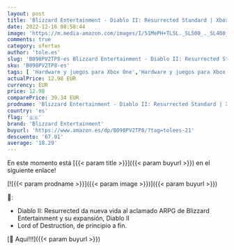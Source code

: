 ```yaml
---
layout: post
title: 'Blizzard Entertainment - Diablo II: Resurrected Standard | Xbox One/Series X|S - Codice de descarga'
date: 2022-12-16 08:58:44
image: 'https://m.media-amazon.com/images/I/51MePH+TLSL._SL500_._SL400_.jpg'
comments: true
category: ofertas
author: 'tole.es'
slug: 'B098PV2TP8-es Blizzard Entertainment - Diablo II: Resurrected Standard |...'
sku: 'B098PV2TP8-es'
tags: [ 'Hardware y juegos para Xbox One','Hardware y juegos para Xbox Series X y S','Juegos para Xbox','Juegos para Xbox One','Juegos para Xbox Series X y S','Sistemas heredados','Sistemas heredados de Xbox','Videojuegos','Xbox: Juegos, consolas y accesorios','blizzard entertainment','xbox','🇪🇸', ]
actualPrice: 12.98 EUR
currency: EUR
price: 12.98
comparePrice: 39.34 EUR
prodname: 'Blizzard Entertainment - Diablo II: Resurrected Standard | Xbox One/Series X|S - Codice de descarga'
country: 'es'
flag: '🇪🇸'
brand: 'Blizzard Entertainment'
buyurl: 'https://www.amazon.es/dp/B098PV2TP8/?tag=tolees-21'
descuento: '67.01'
average: '18.29'
---
```


En este momento está [{{< param title >}}]({{< param buyurl >}}) en el siguiente enlace!

[![{{< param prodname >}}]({{< param image >}})]({{< param buyurl >}})

🔎:

- Diablo II: Resurrected da nueva vida al aclamado ARPG de Blizzard Entertainment y su expansión, Diablo II
- Lord of Destruction, de principio a fin.

[🛒 Aquí!!!]({{< param buyurl >}})
